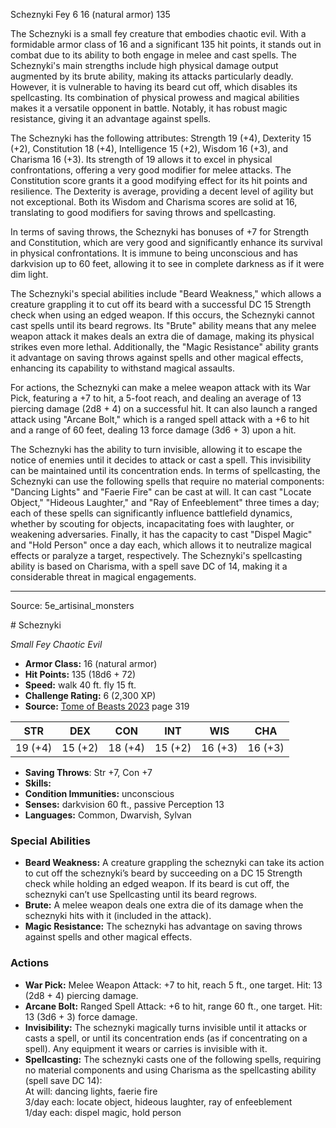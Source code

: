 <MonsterName/>Scheznyki</MonsterName>
<CreatureType/>Fey</CreatureType>
<CR/>6</CR>
<AC/>16 (natural armor)</AC>
<HP/>135</HP>
<summary>The Scheznyki is a small fey creature that embodies chaotic evil. With a formidable armor class of 16 and a significant 135 hit points, it stands out in combat due to its ability to both engage in melee and cast spells. The Scheznyki's main strengths include high physical damage output augmented by its brute ability, making its attacks particularly deadly. However, it is vulnerable to having its beard cut off, which disables its spellcasting. Its combination of physical prowess and magical abilities makes it a versatile opponent in battle. Notably, it has robust magic resistance, giving it an advantage against spells. </summary>

<detail>

The Scheznyki has the following attributes: Strength 19 (+4), Dexterity 15 (+2), Constitution 18 (+4), Intelligence 15 (+2), Wisdom 16 (+3), and Charisma 16 (+3). Its strength of 19 allows it to excel in physical confrontations, offering a very good modifier for melee attacks. The Constitution score grants it a good modifying effect for its hit points and resilience. The Dexterity is average, providing a decent level of agility but not exceptional. Both its Wisdom and Charisma scores are solid at 16, translating to good modifiers for saving throws and spellcasting. 

In terms of saving throws, the Scheznyki has bonuses of +7 for Strength and Constitution, which are very good and significantly enhance its survival in physical confrontations. It is immune to being unconscious and has darkvision up to 60 feet, allowing it to see in complete darkness as if it were dim light.

The Scheznyki's special abilities include "Beard Weakness," which allows a creature grappling it to cut off its beard with a successful DC 15 Strength check when using an edged weapon. If this occurs, the Scheznyki cannot cast spells until its beard regrows. Its "Brute" ability means that any melee weapon attack it makes deals an extra die of damage, making its physical strikes even more lethal. Additionally, the "Magic Resistance" ability grants it advantage on saving throws against spells and other magical effects, enhancing its capability to withstand magical assaults. 

For actions, the Scheznyki can make a melee weapon attack with its War Pick, featuring a +7 to hit, a 5-foot reach, and dealing an average of 13 piercing damage (2d8 + 4) on a successful hit. It can also launch a ranged attack using "Arcane Bolt," which is a ranged spell attack with a +6 to hit and a range of 60 feet, dealing 13 force damage (3d6 + 3) upon a hit.

The Scheznyki has the ability to turn invisible, allowing it to escape the notice of enemies until it decides to attack or cast a spell. This invisibility can be maintained until its concentration ends. In terms of spellcasting, the Scheznyki can use the following spells that require no material components: "Dancing Lights" and "Faerie Fire" can be cast at will. It can cast "Locate Object," "Hideous Laughter," and "Ray of Enfeeblement" three times a day; each of these spells can significantly influence battlefield dynamics, whether by scouting for objects, incapacitating foes with laughter, or weakening adversaries. Finally, it has the capacity to cast "Dispel Magic" and "Hold Person" once a day each, which allows it to neutralize magical effects or paralyze a target, respectively. The Scheznyki's spellcasting ability is based on Charisma, with a spell save DC of 14, making it a considerable threat in magical engagements.</detail>



---

Source: 5e_artisinal_monsters

<statblock>
# Scheznyki

*Small* *Fey* *Chaotic Evil*

- **Armor Class:** 16 (natural armor)
- **Hit Points:** 135 (18d6 + 72)
- **Speed:** walk 40 ft. fly 15 ft.
- **Challenge Rating:** 6 (2,300 XP)
- **Source:** [Tome of Beasts 2023](https://koboldpress.com/kpstore/product/tome-of-beasts-1-2023-edition/) page 319

| STR | DEX | CON | INT | WIS | CHA |
| --- | --- | --- | --- | --- | --- |
| 19 (+4) | 15 (+2) | 18 (+4) | 15 (+2) | 16 (+3) | 16 (+3) |

- **Saving Throws**: Str +7, Con +7
- **Skills:** 
- **Condition Immunities:** unconscious
- **Senses:** darkvision 60 ft., passive Perception 13
- **Languages:** Common, Dwarvish, Sylvan

### Special Abilities

- **Beard Weakness:** A creature grappling the scheznyki can take its action to cut off the scheznyki’s beard by succeeding on a DC 15 Strength check while holding an edged weapon. If its beard is cut off, the scheznyki can’t use Spellcasting until its beard regrows.
- **Brute:** A melee weapon deals one extra die of its damage when the scheznyki hits with it (included in the attack).
- **Magic Resistance:** The scheznyki has advantage on saving throws against spells and other magical effects.

### Actions

- **War Pick:** Melee Weapon Attack: +7 to hit, reach 5 ft., one target. Hit: 13 (2d8 + 4) piercing damage.
- **Arcane Bolt:** Ranged Spell Attack: +6 to hit, range 60 ft., one target. Hit: 13 (3d6 + 3) force damage.
- **Invisibility:** The scheznyki magically turns invisible until it attacks or casts a spell, or until its concentration ends (as if concentrating on a spell). Any equipment it wears or carries is invisible with it.
- **Spellcasting:** The scheznyki casts one of the following spells, requiring no material components and using Charisma as the spellcasting ability (spell save DC 14):<br>At will: dancing lights, faerie fire<br>3/day each: locate object, hideous laughter, ray of enfeeblement<br>1/day each: dispel magic, hold person
</statblock>


